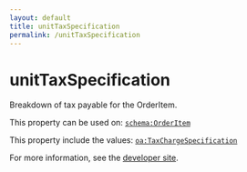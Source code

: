 ```yaml
---
layout: default
title: unitTaxSpecification
permalink: /unitTaxSpecification
---
```


# unitTaxSpecification
Breakdown of tax payable for the OrderItem.

This property can be used on: [`schema:OrderItem`](https://schema.org/OrderItem)

This property include the values: [`oa:TaxChargeSpecification`](https://openactive.io/TaxChargeSpecification)

For more information, see the [developer site](https://developer.openactive.io/data-model/types/).